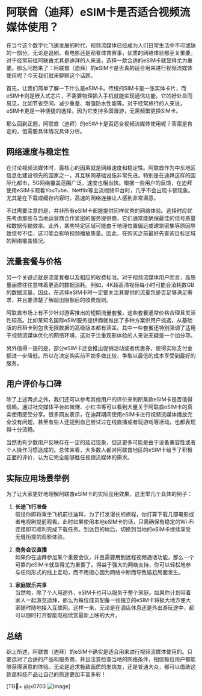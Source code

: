 # 阿联酋（迪拜）eSIM卡是否适合视频流媒体使用？

在当今这个数字化飞速发展的时代，视频流媒体已经成为人们日常生活中不可或缺的一部分。无论是追剧、看电影还是观看体育赛事，优质的网络体验都至关重要。对于经常前往阿联酋尤其是迪拜的人来说，选择一款合适的eSIM卡就显得尤为重要。那么问题来了：阿联酋（迪拜）的eSIM卡是否真的适合用来进行视频流媒体使用呢？今天我们就来聊聊这个话题。

首先，让我们简单了解一下什么是eSIM卡。传统的SIM卡是一张实体卡片，而eSIM卡则是嵌入式芯片，不需要物理插入手机就能实现通信功能。它的好处显而易见，比如节省空间、减少重量、增强防水性能等。对于经常旅行的人来说，eSIM卡更是一种便捷的选择，因为它支持多国漫游，无需频繁更换SIM卡。

那么回到正题，阿联酋（迪拜）的eSIM卡是否适合视频流媒体使用呢？答案是肯定的，但需要具体情况具体分析。

## 网络速度与稳定性

在讨论视频流媒体时，最核心的因素就是网络速度和稳定性。阿联酋作为中东地区信息化建设领先的国家之一，其互联网基础设施非常先进。特别是在迪拜这样的国际化都市，5G网络覆盖范围广泛，速度也相当快。根据一些用户的反馈，在迪拜使用eSIM卡观看YouTube、Netflix等主流视频平台时，几乎不会出现卡顿现象。尤其是在下载或缓存内容时，高速的网络连接让人感到非常满意。

不过需要注意的是，并非所有eSIM卡都能提供同样优秀的网络体验。选择时应优先考虑那些与当地运营商合作紧密的服务提供商，它们通常能确保最佳的信号质量和数据传输效率。此外，某些特定区域可能由于地理位置偏远或建筑密集等原因导致信号不佳，这可能会影响视频播放质量。因此，在购买之前最好先查询目标区域的网络覆盖情况。

## 流量套餐与价格

另一个关键点就是流量套餐以及相应的收费标准。对于视频流媒体用户而言，高质量画质往往意味着更高的数据消耗。例如，4K超高清视频每小时可能会消耗数GB的数据流量。因此，在选择eSIM卡时一定要关注其提供的流量包是否足够满足需求，并且要清楚了解超出限额后的收费规则。

阿联酋市场上有不少针对游客推出的短期流量套餐，这些套餐通常价格合理且灵活性较高。比如某知名国际eSIM服务提供商就推出了多种方案供用户挑选，从基础版的日租卡到包含无限数据的高级版本都有涵盖。其中一些套餐还特别强调了适用于视频流媒体优化的网络环境，这对于注重观影体验的人来说无疑是一个加分项。

另外值得一提的是，部分eSIM卡还会推出促销活动或者优惠券，使得实际支付金额进一步降低。所以在决定购买前不妨多做比较，争取以最低的成本享受到最好的服务。

## 用户评价与口碑

除了上述两点之外，我们还可以参考其他用户的评价来判断某款eSIM卡是否值得信赖。通过社交媒体平台如微博、小红书等可以看到大量关于阿联酋eSIM卡的真实使用感受分享。很多网友表示，在迪拜期间使用eSIM卡进行视频流媒体播放完全没有问题，甚至有些人还提到自己尝试过在线直播或者玩游戏等活动，也都表现得十分流畅。

当然也有少数用户反映存在一定的延迟现象，但这更多可能是由于设备兼容性或者个人操作习惯造成的。总体来看，大多数人都对阿联酋地区的eSIM卡给予了积极正面的评价，认为它完全能够胜任视频流媒体的需求。

## 实际应用场景举例

为了让大家更好地理解阿联酋eSIM卡的实际应用效果，这里举几个具体的例子：

1. **长途飞行准备**  
   假设你即将乘坐飞机前往迪拜，为了打发漫长的旅程，你打算下载几部电影或者电视剧提前观看。此时如果使用本地eSIM卡的话，只需确保有稳定的Wi-Fi连接即可顺利完成下载任务。到达目的地后，切换到当地的eSIM卡继续享受无缝衔接的观影体验。

2. **商务会议直播**  
   如果你在迪拜参加某个重要会议，并且需要用到远程视频通话功能，那么一个可靠的eSIM卡就显得尤为重要了。得益于强大的网络支持，你可以轻松地参与任何形式的线上互动，而不用担心因为网络中断而导致尴尬局面发生。

3. **家庭娱乐共享**  
   当然啦，除了个人用途外，eSIM卡也可以服务于整个家庭。如果你计划带着家人一起游览迪拜，那么为每位成员配备一张独立的eSIM卡将极大地方便大家随时随地接入互联网。这样一来，无论是在酒店休息还是外出游玩途中，都可以随时打开智能电视欣赏最新上映的大片。

## 总结

综上所述，阿联酋（迪拜）的eSIM卡确实是适合用来进行视频流媒体使用的。只要选对了合适的产品和服务商，并且注意检查当地的网络条件，相信每位用户都能够获得满意的体验。无论是追求极致画质的发烧友，还是普通大众，都可以借助这款高科技产品让自己的旅途更加丰富多彩！

[TG💪+ @jx0703 ![Image](https://github.com/user-attachments/assets/dbca1d08-cadb-493c-b0ec-ad6f7a83f270)]